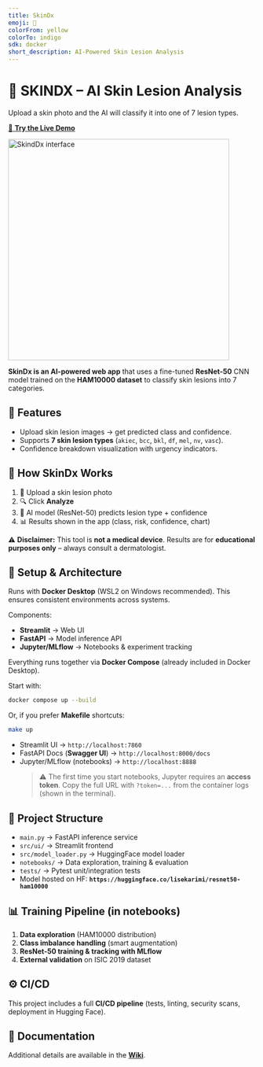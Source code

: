 ```yaml
---
title: SkinDx
emoji: 🔬
colorFrom: yellow
colorTo: indigo
sdk: docker
short_description: AI-Powered Skin Lesion Analysis
---
```


# 🔬 SKINDX – AI Skin Lesion Analysis

Upload a skin photo and the AI will classify it into one of 7 lesion types.

[🚀 **Try the Live Demo**](https://huggingface.co/spaces/lisekarimi/skindx-demo)

<img src="https://github.com/lisekarimi/skindx/blob/main/src/ui/assets/static/fullpage.png?raw=true" alt="SkindDx interface" width="450">

**SkinDx is an AI-powered web app** that uses a fine-tuned **ResNet-50** CNN model trained on the **HAM10000 dataset** to classify skin lesions into 7 categories.

## 🚀 Features

* Upload skin lesion images → get predicted class and confidence.
* Supports **7 skin lesion types** (`akiec`, `bcc`, `bkl`, `df`, `mel`, `nv`, `vasc`).
* Confidence breakdown visualization with urgency indicators.

## 🔬 How SkinDx Works

1. 📸 Upload a skin lesion photo
2. 🔍 Click **Analyze**
3. 🤖 AI model (ResNet-50) predicts lesion type + confidence
4. 📊 Results shown in the app (class, risk, confidence, chart)

⚠️ **Disclaimer:** This tool is **not a medical device**.
Results are for **educational purposes only** – always consult a dermatologist.

## 🔧 Setup & Architecture

Runs with **Docker Desktop** (WSL2 on Windows recommended). This ensures consistent environments across systems.

Components:
- **Streamlit** → Web UI
- **FastAPI** → Model inference API
- **Jupyter/MLflow** → Notebooks & experiment tracking

Everything runs together via **Docker Compose** (already included in Docker Desktop).

Start with:

```bash
docker compose up --build
```

Or, if you prefer **Makefile** shortcuts:

```bash
make up
```

* Streamlit UI → `http://localhost:7860`
* FastAPI Docs (**Swagger UI**) → `http://localhost:8000/docs`
* Jupyter/MLflow (notebooks) → `http://localhost:8888`
  > ⚠️ The first time you start notebooks, Jupyter requires an **access token**.
  > Copy the full URL with `?token=...` from the container logs (shown in the terminal).


## 📂 Project Structure

* `main.py` → FastAPI inference service
* `src/ui/` → Streamlit frontend
* `src/model_loader.py` → HuggingFace model loader
* `notebooks/` → Data exploration, training & evaluation
* `tests/` → Pytest unit/integration tests
* Model hosted on HF: **`https://huggingface.co/lisekarimi/resnet50-ham10000`**


## 📊 Training Pipeline (in notebooks)

1. **Data exploration** (HAM10000 distribution)
2. **Class imbalance handling** (smart augmentation)
3. **ResNet-50 training & tracking with MLflow**
4. **External validation** on ISIC 2019 dataset

## ⚙️ CI/CD

This project includes a full **CI/CD pipeline** (tests, linting, security scans, deployment in Hugging Face).


## 📖 Documentation

Additional details are available in the **[Wiki](https://github.com/lisekarimi/skindx/wiki)**.
